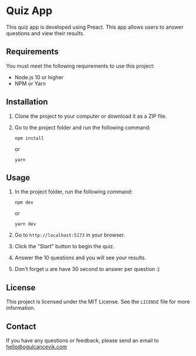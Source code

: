 # Quiz App

This quiz app is developed using Preact. This app allows users to answer questions and view their results.

## Requirements

You must meet the following requirements to use this project:

- Node.js 10 or higher
- NPM or Yarn

## Installation

1. Clone the project to your computer or download it as a ZIP file.
2. Go to the project folder and run the following command:

   ```
   npm install
   ```

   or

   ```
   yarn
   ```

## Usage

1. In the project folder, run the following command:

   ```
   npm dev
   ```

   or

   ```
   yarn dev
   ```

2. Go to `http://localhost:5173` in your browser.
3. Click the "Start" button to begin the quiz.
4. Answer the 10 questions and you will see your results.
5. Don't forget u are have 30 second to answer per question :)

## License

This project is licensed under the MIT License. See the `LICENSE` file for more information.

## Contact

If you have any questions or feedback, please send an email to hello@ogulcancevik.com